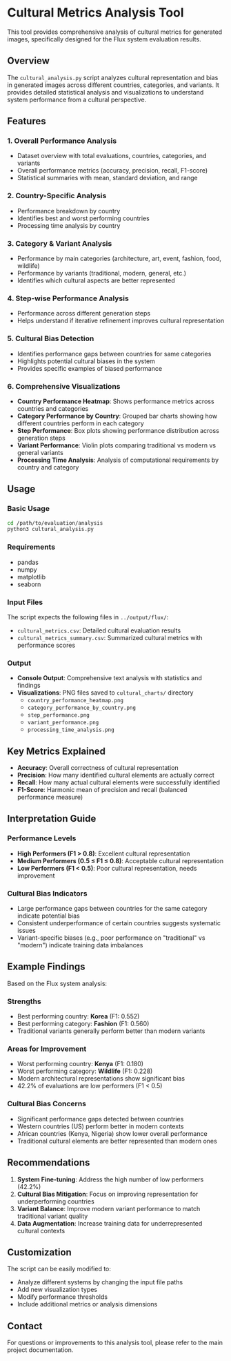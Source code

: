 # Cultural Metrics Analysis Tool

This tool provides comprehensive analysis of cultural metrics for generated images, specifically designed for the Flux system evaluation results.

## Overview

The `cultural_analysis.py` script analyzes cultural representation and bias in generated images across different countries, categories, and variants. It provides detailed statistical analysis and visualizations to understand system performance from a cultural perspective.

## Features

### 1. Overall Performance Analysis
- Dataset overview with total evaluations, countries, categories, and variants
- Overall performance metrics (accuracy, precision, recall, F1-score)
- Statistical summaries with mean, standard deviation, and range

### 2. Country-Specific Analysis
- Performance breakdown by country
- Identifies best and worst performing countries
- Processing time analysis by country

### 3. Category & Variant Analysis
- Performance by main categories (architecture, art, event, fashion, food, wildlife)
- Performance by variants (traditional, modern, general, etc.)
- Identifies which cultural aspects are better represented

### 4. Step-wise Performance Analysis
- Performance across different generation steps
- Helps understand if iterative refinement improves cultural representation

### 5. Cultural Bias Detection
- Identifies performance gaps between countries for same categories
- Highlights potential cultural biases in the system
- Provides specific examples of biased performance

### 6. Comprehensive Visualizations
- **Country Performance Heatmap**: Shows performance metrics across countries and categories
- **Category Performance by Country**: Grouped bar charts showing how different countries perform in each category
- **Step Performance**: Box plots showing performance distribution across generation steps
- **Variant Performance**: Violin plots comparing traditional vs modern vs general variants
- **Processing Time Analysis**: Analysis of computational requirements by country and category

## Usage

### Basic Usage
```bash
cd /path/to/evaluation/analysis
python3 cultural_analysis.py
```

### Requirements
- pandas
- numpy
- matplotlib
- seaborn

### Input Files
The script expects the following files in `../output/flux/`:
- `cultural_metrics.csv`: Detailed cultural evaluation results
- `cultural_metrics_summary.csv`: Summarized cultural metrics with performance scores

### Output
- **Console Output**: Comprehensive text analysis with statistics and findings
- **Visualizations**: PNG files saved to `cultural_charts/` directory
  - `country_performance_heatmap.png`
  - `category_performance_by_country.png`
  - `step_performance.png`
  - `variant_performance.png`
  - `processing_time_analysis.png`

## Key Metrics Explained

- **Accuracy**: Overall correctness of cultural representation
- **Precision**: How many identified cultural elements are actually correct
- **Recall**: How many actual cultural elements were successfully identified
- **F1-Score**: Harmonic mean of precision and recall (balanced performance measure)

## Interpretation Guide

### Performance Levels
- **High Performers (F1 > 0.8)**: Excellent cultural representation
- **Medium Performers (0.5 ≤ F1 ≤ 0.8)**: Acceptable cultural representation
- **Low Performers (F1 < 0.5)**: Poor cultural representation, needs improvement

### Cultural Bias Indicators
- Large performance gaps between countries for the same category indicate potential bias
- Consistent underperformance of certain countries suggests systematic issues
- Variant-specific biases (e.g., poor performance on "traditional" vs "modern") indicate training data imbalances

## Example Findings

Based on the Flux system analysis:

### Strengths
- Best performing country: **Korea** (F1: 0.552)
- Best performing category: **Fashion** (F1: 0.560)
- Traditional variants generally perform better than modern variants

### Areas for Improvement
- Worst performing country: **Kenya** (F1: 0.180)
- Worst performing category: **Wildlife** (F1: 0.228)
- Modern architectural representations show significant bias
- 42.2% of evaluations are low performers (F1 < 0.5)

### Cultural Bias Concerns
- Significant performance gaps detected between countries
- Western countries (US) perform better in modern contexts
- African countries (Kenya, Nigeria) show lower overall performance
- Traditional cultural elements are better represented than modern ones

## Recommendations

1. **System Fine-tuning**: Address the high number of low performers (42.2%)
2. **Cultural Bias Mitigation**: Focus on improving representation for underperforming countries
3. **Variant Balance**: Improve modern variant performance to match traditional variant quality
4. **Data Augmentation**: Increase training data for underrepresented cultural contexts

## Customization

The script can be easily modified to:
- Analyze different systems by changing the input file paths
- Add new visualization types
- Modify performance thresholds
- Include additional metrics or analysis dimensions

## Contact

For questions or improvements to this analysis tool, please refer to the main project documentation.
